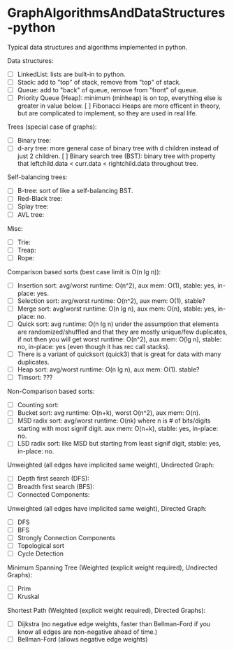 # GraphAlgorithmsAndDataStructures-python
Typical data structures and algorithms implemented in python.

Data structures:
- [ ] LinkedList: lists are built-in to python.
- [ ] Stack: add to "top" of stack, remove from "top" of stack.
- [ ] Queue: add to "back" of queue, remove from "front" of queue.
- [ ] Priority Queue (Heap): minimum (minheap) is on top, everything else is greater in value below.
[ ] Fibonacci Heaps are more efficent in theory, but are complicated to implement, so they are used in real life.

Trees (special case of graphs):
- [ ] Binary tree:
- [ ] d-ary tree: more general case of binary tree with d children instead of just 2 children.
[ ] Binary search tree (BST): binary tree with property that leftchild.data < curr.data < rightchild.data throughout tree.

Self-balancing trees:
- [ ] B-tree: sort of like a self-balancing BST.
- [ ] Red-Black tree:
- [ ] Splay tree:
- [ ] AVL tree:

Misc:
- [ ] Trie:
- [ ] Treap:
- [ ] Rope:

Comparison based sorts (best case limit is O(n lg n)):
- [ ] Insertion sort: avg/worst runtime: O(n^2), aux mem: O(1), stable: yes, in-place: yes.
- [ ] Selection sort: avg/worst runtime: O(n^2), aux mem: O(1), stable?
- [ ] Merge sort: avg/worst runtime: O(n lg n), aux mem: O(n), stable: yes, in-place: no.
- [ ] Quick sort: avg runtime: O(n lg n) under the assumption that elements are randomized/shuffled and that they are mostly unique/few duplicates, if not then you will get worst runtime: O(n^2), aux mem: O(lg n), stable: no, in-place: yes (even though it has rec call stacks).
- [ ] There is a variant of quicksort (quick3) that is great for data with many duplicates.
- [ ] Heap sort: avg/worst runtime: O(n lg n), aux mem: O(1). stable?
- [ ] Timsort: ???

Non-Comparison based sorts:
- [ ] Counting sort:
- [ ] Bucket sort: avg runtime: O(n+k), worst O(n^2), aux mem: O(n).
- [ ] MSD radix sort: avg/worst runtime: O(nk) where n is # of bits/digits starting with most signif digit. aux mem: O(n+k), stable: yes, in-place: no.
- [ ] LSD radix sort: like MSD but starting from least signif digit, stable: yes, in-place: no.

Unweighted (all edges have implicited same weight), Undirected Graph:
- [ ] Depth first search (DFS):
- [ ] Breadth first search (BFS):
- [ ] Connected Components:

Unweighted (all edges have implicited same weight), Directed Graph:
- [ ] DFS
- [ ] BFS
- [ ] Strongly Connection Components
- [ ] Topological sort
- [ ] Cycle Detection

Minimum Spanning Tree (Weighted (explicit weight required), Undirected Graphs):
- [ ] Prim
- [ ] Kruskal

Shortest Path (Weighted (explicit weight required), Directed Graphs):
- [ ] Dijkstra (no negative edge weights, faster than Bellman-Ford if you know all edges are non-negative ahead of time.)
- [ ] Bellman-Ford (allows negative edge weights)
